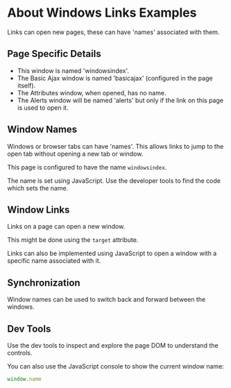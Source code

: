 # About Windows Links Examples

<div class="explanation">
        <p>Links can open new pages, these can have 'names'
associated with them.
        </p>
</div>

<!-- TOC -->

## Page Specific Details

- This window is named 'windowsindex'.
- The Basic Ajax window is named 'basicajax' (configured in the page itself).
- The Attributes window, when opened, has no name.
- The Alerts window will be named 'alerts' but only if the link on this page is used to open it.

## Window Names

Windows or browser tabs can have 'names'. This allows links to jump to the open tab without opening a new tab or window.

This page is configured to have the name `windowsindex`.

The name is set using JavaScript. Use the developer tools to find the code which sets the name.

## Window Links

Links on a page can open a new window.

This might be done using the `target` attribute.

Links can also be implemented using JavaScript to open a window with a specific name associated with it.

## Synchronization

Window names can be used to switch back and forward between the windows.

## Dev Tools

Use the dev tools to inspect and explore the page DOM to understand the controls.

You can also use the JavaScript console to show the current window name:

```javascript
window.name
```